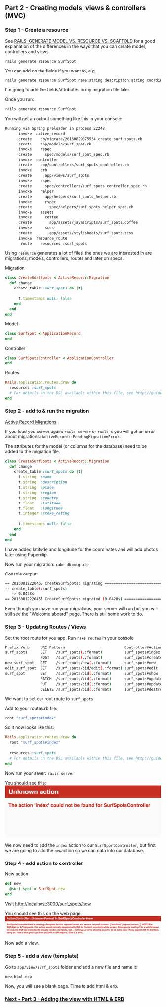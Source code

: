## Part 2 - Creating models, views & controllers (MVC)

### Step 1 - Create a resource

See [RAILS: GENERATE MODEL VS. RESOURCE VS. SCAFFOLD](http://www.korenlc.com/rails-generate-model-vs-resourse-vs-scaffold/) for a good explanation of the differences in the ways that you can create model, controllers and views.

```bash
rails generate resource SurfSpot
```

You can add on the fields if you want to, e.g.
```bash
rails generate resource SurfSpot name:string description:string coordinates:integer # etc
```

I'm going to add the fields/attributes in my migration file later.

Once you run:
```bash
rails generate resource SurfSpot
```
You will get an output something like this in your console:

```bash
Running via Spring preloader in process 22248
      invoke  active_record
      create    db/migrate/20160829075534_create_surf_spots.rb
      create    app/models/surf_spot.rb
      invoke    rspec
      create      spec/models/surf_spot_spec.rb
      invoke  controller
      create    app/controllers/surf_spots_controller.rb
      invoke    erb
      create      app/views/surf_spots
      invoke    rspec
      create      spec/controllers/surf_spots_controller_spec.rb
      invoke    helper
      create      app/helpers/surf_spots_helper.rb
      invoke      rspec
      create        spec/helpers/surf_spots_helper_spec.rb
      invoke    assets
      invoke      coffee
      create        app/assets/javascripts/surf_spots.coffee
      invoke      scss
      create        app/assets/stylesheets/surf_spots.scss
      invoke  resource_route
       route    resources :surf_spots
```

Using `resource` generates a lot of files, the ones we are interested in are migrations, models, controllers, routes and later on specs.

Migration
```ruby
class CreateSurfSpots < ActiveRecord::Migration
  def change
    create_table :surf_spots do |t|

      t.timestamps null: false
    end
  end
end
```
Model
```ruby
class SurfSpot < ApplicationRecord
end
```
Controller
```ruby
class SurfSpotsController < ApplicationController
end
```
Routes
```ruby
Rails.application.routes.draw do
  resources :surf_spots
  # For details on the DSL available within this file, see http://guides.rubyonrails.org/routing.html
end
```

### Step 2 - add to & run the migration

[Active Record Migrations](http://guides.rubyonrails.org/active_record_migrations.html)

If you load you server again:
`rails server` or `rails s`
you will get an error about migrations:
`ActiveRecord::PendingMigrationError`.

The attributes for the model (or columns for the database) need to be added to the migration file.

```ruby
class CreateSurfSpots < ActiveRecord::Migration
  def change
    create_table :surf_spots do |t|
      t.string  :name
      t.string  :description
      t.string  :place
      t.string  :region
      t.string  :country
      t.float   :latitude
      t.float   :longitude
      t.integer :stoke_rating

      t.timestamps null: false
    end
  end
end
```
I have added latitude and longitude for the coordinates and will add photos later using Paperclip.

Now run your migration:
`rake db:migrate`

Console output:
```bash
== 20160812220455 CreateSurfSpots: migrating ==================================
-- create_table(:surf_spots)
   -> 0.0428s
== 20160812220455 CreateSurfSpots: migrated (0.0428s) =========================
```
Even though you have run your migrations, your server will run but you will still see the "Welcome aboard" page. There is still some work to do.


### Step 3 - Updating Routes / Views
Set the root route for you app.
Run `rake routes` in your console

```bash
Prefix Verb     URI Pattern                           Controller#Action
surf_spots      GET    /surf_spots(.:format)          surf_spots#index
                POST   /surf_spots(.:format)          surf_spots#create
new_surf_spot   GET    /surf_spots/new(.:format)      surf_spots#new
edit_surf_spot  GET    /surf_spots/:id/edit(.:format) surf_spots#edit
surf_spot       GET    /surf_spots/:id(.:format)      surf_spots#show
                PATCH  /surf_spots/:id(.:format)      surf_spots#update
                PUT    /surf_spots/:id(.:format)      surf_spots#update
                DELETE /surf_spots/:id(.:format)      surf_spots#destroy
```
We want to set our root route to `surf_spots`

Add to your routes.rb file:
```ruby
root "surf_spots#index"
```

So it now looks like this:
```ruby
Rails.application.routes.draw do
  root "surf_spots#index"

  resources :surf_spots
  # For details on the DSL available within this file, see http://guides.rubyonrails.org/routing.html
end
```

Now run your sever:
`rails server`

You should see this:
![unknown_index_action](images/missing_index_action.png)

We now need to add the `index` action to our  `SurfSportController`, but first we are going to add the `new`action so we can data into our database.


### Step 4 - add action to controller

New action

```ruby
def new
  @surf_spot = SurfSpot.new
end
```
Visit [http://localhost:3000/surf_spots/new](http://localhost:3000/surf_spots/new)

You should see this on the web page:
![template_missing](images/template_missing.png)

Now add a view.

### Step 5 - add a view (template)

Go to `app/view/surf_spots` folder and add a new file and name it:
```
new.html.erb
```

Now, you will see a blank page. Time to add html & erb.

### [Next - Part 3 - Adding the view with HTML & ERB](3_my_go_surf_project.md)
